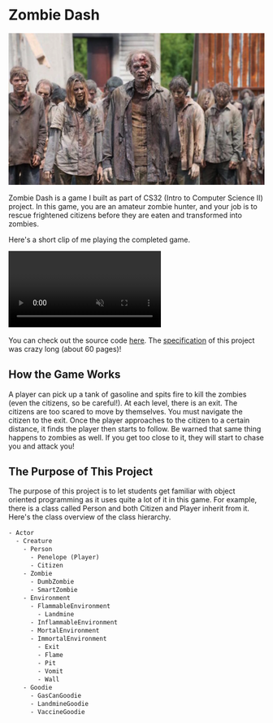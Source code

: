 # Zombie Dash

![zombie dash](https://github.com/ioneone/ioneone.github.io/blob/develop/src/markdowns/zombie-dash/zombie-dash.png?raw=true)

Zombie Dash is a game I built as part of CS32 (Intro to Computer Science II) project. 
In this game, you are an amateur zombie hunter, 
and your job is to rescue frightened citizens
before they are eaten and transformed into zombies.

Here's a short clip of me playing the completed game.

<video autoplay loop muted control><source src="https://github.com/ioneone/ioneone.github.io/blob/develop/src/markdowns/zombie-dash/zombie-dash.mp4?raw=true" type="video/mp4"></video>

You can check out the source code <a href="https://github.com/ioneone/UCLA-CS-32/tree/master/ZombieDash" target="_blank">here</a>.
The <a href="https://github.com/ioneone/UCLA-CS-32/blob/master/ZombieDash/spec.pdf" target="_blank">specification</a> of this project was crazy long (about 60 pages)!

## How the Game Works
A player can pick up a tank of gasoline and spits fire 
to kill the zombies (even the citizens, so be careful!).
At each level, there is an exit. The citizens are too 
scared to move by themselves. You must navigate the citizen
to the exit. Once the player approaches to the citizen 
to a certain distance, it finds the player then starts to follow.
Be warned that same thing happens to zombies as well. 
If you get too close to it, they will start to chase you 
and attack you!

## The Purpose of This Project
The purpose of this project is to let students get familiar 
with object oriented programming as it uses quite a lot 
of it in this game. For example, there is a class called
Person and both Citizen and Player inherit from it. 
Here's the class overview of the class hierarchy.

```
- Actor
  - Creature
    - Person
      - Penelope (Player)
      - Citizen
    - Zombie
      - DumbZombie
      - SmartZombie
    - Environment
      - FlammableEnvironment
        - Landmine
      - InflammableEnvironment
      - MortalEnvironment
      - ImmortalEnvironment
        - Exit
        - Flame
        - Pit
        - Vomit
        - Wall
    - Goodie
      - GasCanGoodie
      - LandmineGoodie
      - VaccineGoodie
```
